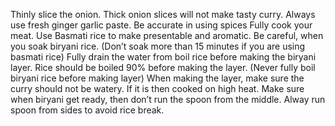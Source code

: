 Thinly slice the onion. Thick onion slices will not make tasty curry.
Always use fresh ginger garlic paste.
Be accurate in using spices
Fully cook your meat.
Use Basmati rice to make presentable and aromatic.
Be careful, when you soak biryani rice. (Don’t soak more than 15 minutes if you are using basmati rice)
Fully drain the water from boil rice before making the biryani layer.
Rice should be boiled 90% before making the layer. (Never fully boil biryani rice before making layer)
When making the layer, make sure the curry should not be watery. If it is then cooked on high heat.
Make sure when biryani get ready, then don’t run the spoon from the middle. Alway run spoon from sides to avoid rice break.